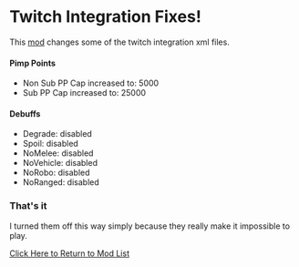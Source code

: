 # Twitch Integration Fixes!
This [mod](https://drive.google.com/file/d/1jFbpnmgsmudkeuw79Z3p_vqa7vGZWdvW/view?usp=sharing) changes some of the twitch integration xml files.
#### Pimp Points
+ Non Sub PP Cap increased to: 5000
+ Sub PP Cap increased to: 25000
#### Debuffs
+ Degrade: disabled
+ Spoil: disabled
+ NoMelee: disabled
+ NoVehicle: disabled
+ NoRobo: disabled
+ NoRanged: disabled

### That's it
I turned them off this way simply because they really make it impossible to play.   


[Click Here to Return to Mod List](../main/ReadMe.md)
